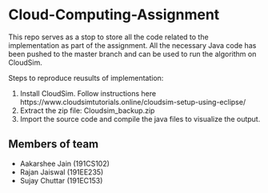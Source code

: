 # Cloud-Computing-Assignment

This repo serves as a stop to store all the code related to the implementation as part of the assignment. All the necessary Java code has been pushed to the master branch and can be used to run the algorithm on CloudSim. 

Steps to reproduce reusults of implementation:
<ol>
<li>Install CloudSim. Follow instructions here https://www.cloudsimtutorials.online/cloudsim-setup-using-eclipse/
<li> Extract the zip file: Cloudsim_backup.zip
<li> Import the source code and compile the java files to visualize the output.
</ol>

## Members of team

<ul>
<li>Aakarshee Jain (191CS102)
<li>Rajan Jaiswal (191EE235)
<li>Sujay Chuttar (191EC153)
</ul>
